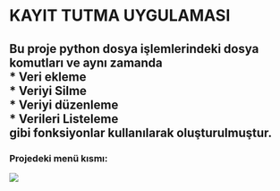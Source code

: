 <h1>KAYIT TUTMA UYGULAMASI</h1>
<h2>
Bu proje python dosya işlemlerindeki dosya komutları ve aynı zamanda
  <br>
* Veri ekleme
  <br>
* Veriyi Silme
  <br>
* Veriyi düzenleme
  <br>
* Verileri Listeleme
  <br>
gibi fonksiyonlar kullanılarak oluşturulmuştur. </h2>

<h3> Projedeki menü kısmı:</h3>
<img src="PythonProject2/proje-2(vektorel)/images/anamenu.jpg">
